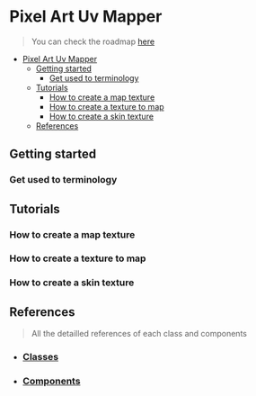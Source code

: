 # Pixel Art Uv Mapper

> You can check the roadmap [here](https://woozy-durian-0c5.notion.site/Roadmap-4d4d409b9e0c4a7bb685ba38dfbec057)

- [Pixel Art Uv Mapper](#pixel-art-uv-mapper)
  - [Getting started](#getting-started)
    - [Get used to terminology](#get-used-to-terminology)
  - [Tutorials](#tutorials)
    - [How to create a map texture](#how-to-create-a-map-texture)
    - [How to create a texture to map](#how-to-create-a-texture-to-map)
    - [How to create a skin texture](#how-to-create-a-skin-texture)
  - [References](#references)



## Getting started

### Get used to terminology

## Tutorials
### How to create a map texture
### How to create a texture to map
### How to create a skin texture

## References
>All the detailled references of each class and components
* ### [Classes](Classes.md)
* ### [Components](Components.md)

